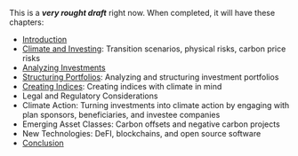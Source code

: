 This is a ***very rought draft*** right now.  When completed, it will have these chapters:

- [Introduction](Introduction.md)
- [Climate and Investing](Climate-and-Investing.md): Transition scenarios, physical risks, carbon price risks
- [Analyzing Investments](Analyzing-Investments.md)
- [Structuring Portfolios](Structuring-Portfolios.md): Analyzing and structuring investment portfolios 
- [Creating Indices](Creating-Indices.md): Creating indices with climate in mind
- Legal and Regulatory Considerations
- Climate Action: Turning investments into climate action by engaging with plan sponsors, beneficiaries, and investee companies
- Emerging Asset Classes: Carbon offsets and negative carbon projects
- New Technologies: DeFI, blockchains, and open source software
- [Conclusion](Conclusion.md)
 
